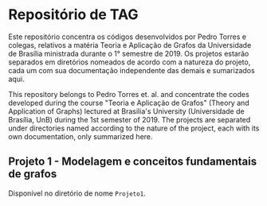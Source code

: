 # Repositório de TAG
Este repositório concentra os códigos desenvolvidos por Pedro Torres e colegas, relativos a matéria Teoria e Aplicação
de Grafos da Universidade de Brasília ministrada durante o 1° semestre de 2019. Os projetos estarão separados em
diretórios nomeados de acordo com a natureza do projeto, cada um com sua documentação independente das demais e
sumarizados aqui.

This repository belongs to Pedro Torres et. al. and concentrate the codes developed during the course "Teoria e
Aplicação de Grafos" (Theory and Application of Graphs) lectured at Brasilia's University (Universidade de Brasília,
UnB) during the 1st semester of 2019. The projects are separated under directories named according to the nature of the
project, each with its own documentation, only summarized here.

## Projeto 1 - Modelagem e conceitos fundamentais de grafos
Disponível no diretório de nome ```Projeto1```.